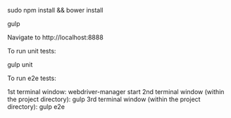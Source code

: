 sudo npm install && bower install

gulp

Navigate to http://localhost:8888

To run unit tests:

gulp unit

To run e2e tests:

1st terminal window: webdriver-manager start
2nd terminal window (within the project directory): gulp
3rd terminal window (within the project directory): gulp e2e

